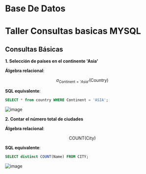 # Base De Datos

# Taller Consultas basicas MYSQL

## Consultas Básicas

**1. Selección de países en el continente 'Asia'**

**Álgebra relacional**:

$$
\sigma_{\text{Continent} = 'Asia'}(\text{Country})
$$

**SQL equivalente**:

```sql
SELECT * from country WHERE Continent = 'ASIA';
```

![image](https://github.com/user-attachments/assets/cbf8aa53-326d-4f7e-84fe-1862e720de5c)


**2. Contar el número total de ciudades**

**Álgebra relacional**:  

$$
\text{COUNT}(\text{City})
$$

**SQL equivalente**:  
```sql
SELECT distinct COUNT(Name) FROM CITY; 
```

![image](https://github.com/user-attachments/assets/e00e986d-a6c6-4464-b93e-f82ef8de895b)
